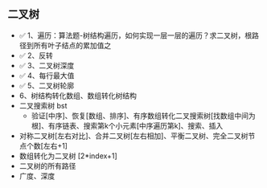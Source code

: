 ## 二叉树

- ✅ 1、遍历：算法题-树结构遍历，如何实现一层一层的遍历？求二叉树，根路径到所有叶子结点的累加值之
- ✅ 2、反转
- ✅ 3、二叉树深度
- ✅ 4、每行最大值
- ✅ 5、二叉树轮廓
- 6、树结构转化数组、数组转化树结构
- 二叉搜索树 bst
  - 验证[中序]、恢复[数组、排序]、有序数组转化二叉搜索树[找数组中间为根]、有序链表、搜索第k个小元素[中序遍历第k]、搜索、插入
- 对称二叉树[左右对比]、合并二叉树[左右相加]、平衡二叉树、完全二叉树节点个数[左右+1]
- 数组转化为二叉树 [2*index+1]
- 二叉树的所有路径
- 广度、深度



